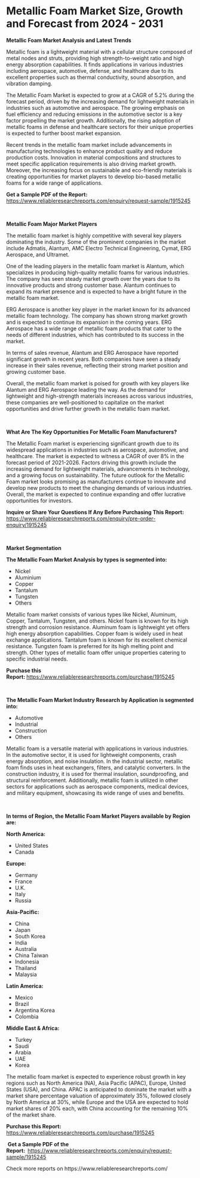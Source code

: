 <p><h1>Metallic Foam Market Size, Growth and Forecast from 2024 - 2031</h1></p><p><strong>Metallic Foam Market Analysis and Latest Trends</strong></p>
<p><p>Metallic foam is a lightweight material with a cellular structure composed of metal nodes and struts, providing high strength-to-weight ratio and high energy absorption capabilities. It finds applications in various industries including aerospace, automotive, defense, and healthcare due to its excellent properties such as thermal conductivity, sound absorption, and vibration damping.</p><p>The Metallic Foam Market is expected to grow at a CAGR of 5.2% during the forecast period, driven by the increasing demand for lightweight materials in industries such as automotive and aerospace. The growing emphasis on fuel efficiency and reducing emissions in the automotive sector is a key factor propelling the market growth. Additionally, the rising adoption of metallic foams in defense and healthcare sectors for their unique properties is expected to further boost market expansion.</p><p>Recent trends in the metallic foam market include advancements in manufacturing technologies to enhance product quality and reduce production costs. Innovation in material compositions and structures to meet specific application requirements is also driving market growth. Moreover, the increasing focus on sustainable and eco-friendly materials is creating opportunities for market players to develop bio-based metallic foams for a wide range of applications.</p></p>
<p><strong>Get a Sample PDF of the Report:&nbsp;</strong> <a href="https://www.reliableresearchreports.com/enquiry/request-sample/1915245">https://www.reliableresearchreports.com/enquiry/request-sample/1915245</a></p>
<p>&nbsp;</p>
<p><strong>Metallic Foam Major Market Players</strong></p>
<p><p>The metallic foam market is highly competitive with several key players dominating the industry. Some of the prominent companies in the market include Admatis, Alantum, AMC Electro Technical Engineering, Cymat, ERG Aerospace, and Ultramet.</p><p>One of the leading players in the metallic foam market is Alantum, which specializes in producing high-quality metallic foams for various industries. The company has seen steady market growth over the years due to its innovative products and strong customer base. Alantum continues to expand its market presence and is expected to have a bright future in the metallic foam market.</p><p>ERG Aerospace is another key player in the market known for its advanced metallic foam technology. The company has shown strong market growth and is expected to continue its expansion in the coming years. ERG Aerospace has a wide range of metallic foam products that cater to the needs of different industries, which has contributed to its success in the market.</p><p>In terms of sales revenue, Alantum and ERG Aerospace have reported significant growth in recent years. Both companies have seen a steady increase in their sales revenue, reflecting their strong market position and growing customer base.</p><p>Overall, the metallic foam market is poised for growth with key players like Alantum and ERG Aerospace leading the way. As the demand for lightweight and high-strength materials increases across various industries, these companies are well-positioned to capitalize on the market opportunities and drive further growth in the metallic foam market.</p></p>
<p>&nbsp;</p>
<p><strong>What Are The Key Opportunities For Metallic Foam Manufacturers?</strong></p>
<p><p>The Metallic Foam market is experiencing significant growth due to its widespread applications in industries such as aerospace, automotive, and healthcare. The market is expected to witness a CAGR of over 8% in the forecast period of 2021-2026. Factors driving this growth include the increasing demand for lightweight materials, advancements in technology, and a growing focus on sustainability. The future outlook for the Metallic Foam market looks promising as manufacturers continue to innovate and develop new products to meet the changing demands of various industries. Overall, the market is expected to continue expanding and offer lucrative opportunities for investors.</p></p>
<p><strong>Inquire or Share Your Questions If Any Before Purchasing This Report:</strong> <a href="https://www.reliableresearchreports.com/enquiry/pre-order-enquiry/1915245">https://www.reliableresearchreports.com/enquiry/pre-order-enquiry/1915245</a></p>
<p>&nbsp;</p>
<p><strong>Market Segmentation</strong></p>
<p><strong>The Metallic Foam Market Analysis by types is segmented into:</strong></p>
<p><ul><li>Nickel</li><li>Aluminium</li><li>Copper</li><li>Tantalum</li><li>Tungsten</li><li>Others</li></ul></p>
<p><p>Metallic foam market consists of various types like Nickel, Aluminum, Copper, Tantalum, Tungsten, and others. Nickel foam is known for its high strength and corrosion resistance. Aluminum foam is lightweight yet offers high energy absorption capabilities. Copper foam is widely used in heat exchange applications. Tantalum foam is known for its excellent chemical resistance. Tungsten foam is preferred for its high melting point and strength. Other types of metallic foam offer unique properties catering to specific industrial needs.</p></p>
<p><strong>Purchase this Report:&nbsp;</strong><a href="https://www.reliableresearchreports.com/purchase/1915245">https://www.reliableresearchreports.com/purchase/1915245</a></p>
<p>&nbsp;</p>
<p><strong>The Metallic Foam Market Industry Research by Application is segmented into:</strong></p>
<p><ul><li>Automotive</li><li>Industrial</li><li>Construction</li><li>Others</li></ul></p>
<p><p>Metallic foam is a versatile material with applications in various industries. In the automotive sector, it is used for lightweight components, crash energy absorption, and noise insulation. In the industrial sector, metallic foam finds uses in heat exchangers, filters, and catalytic converters. In the construction industry, it is used for thermal insulation, soundproofing, and structural reinforcement. Additionally, metallic foam is utilized in other sectors for applications such as aerospace components, medical devices, and military equipment, showcasing its wide range of uses and benefits.</p></p>
<p>&nbsp;</p>
<p><strong>In terms of Region, the Metallic Foam Market Players available by Region are:</strong></p>
<p>
    <p> <strong> North America: </strong>
        <ul>
            <li>United States</li>
            <li>Canada</li>
        </ul>
        </p> 
    <p> <strong> Europe: </strong>
        <ul>
            <li>Germany</li>
            <li>France</li>
            <li>U.K.</li>
            <li>Italy</li>
            <li>Russia</li>
        </ul>
        </p> 
    <p> <strong> Asia-Pacific: </strong>
        <ul>
            <li>China</li>
            <li>Japan</li>
            <li>South Korea</li>
            <li>India</li>
            <li>Australia</li>
            <li>China Taiwan</li>
            <li>Indonesia</li>
            <li>Thailand</li>
            <li>Malaysia</li>
        </ul>
        </p> 
    <p> <strong> Latin America: </strong>
        <ul>
            <li>Mexico</li>
            <li>Brazil</li>
            <li>Argentina Korea</li>
            <li>Colombia</li>
        </ul>
        </p> 
    <p> <strong> Middle East & Africa: </strong>
        <ul>
            <li>Turkey</li>
            <li>Saudi</li>
            <li>Arabia</li>
            <li>UAE</li>
            <li>Korea</li>
        </ul>
    </p>
    </p>
<p><p>The metallic foam market is expected to experience robust growth in key regions such as North America (NA), Asia Pacific (APAC), Europe, United States (USA), and China. APAC is anticipated to dominate the market with a market share percentage valuation of approximately 35%, followed closely by North America at 30%, while Europe and the USA are expected to hold market shares of 20% each, with China accounting for the remaining 10% of the market share.</p></p>
<p><strong>Purchase this Report: </strong><a href="https://www.reliableresearchreports.com/purchase/1915245">https://www.reliableresearchreports.com/purchase/1915245</a></p>
<p>&nbsp;<strong>Get a Sample PDF of the Report:&nbsp;&nbsp;</strong><a href="https://www.reliableresearchreports.com/enquiry/request-sample/1915245">https://www.reliableresearchreports.com/enquiry/request-sample/1915245</a></p>
<p><strong></strong></p>
<p>Check more reports on https://www.reliableresearchreports.com/</p>